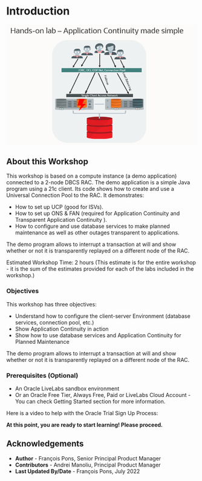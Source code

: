 # Introduction

![Intro Application Continuity made simple with Universal Connection Pool](./images/intro.png)

## About this Workshop

This workshop is based on a compute instance (a demo application) connected to a 2-node DBCS RAC.
The demo application is a simple Java program using a 21c client. Its code shows how to create and use a Universal Connection Pool to the RAC.
It demonstrates:
*	How to set up UCP (good for ISVs).
*	How to set up ONS & FAN (required for Application Continuity and Transparent Application Continuity ).
*	How to configure and use database services to make planned maintenance as well as other outages transparent to applications.

The demo program allows to interrupt a transaction at will and show whether or not it is transparently replayed on a different node of the RAC.

Estimated Workshop Time: 2 hours (This estimate is for the entire workshop - it is the sum of the estimates provided for each of the labs included in the workshop.)


### Objectives

This workshop has three objectives:

* Understand how to configure the client-server Environment (database services, connection pool, etc.)
* Show Application Continuity in action
* Show how to use database services and Application Continuity for Planned Maintenance

The demo program allows to interrupt a transaction at will and show whether or not it is transparently replayed on a different node of the RAC.


### Prerequisites (Optional)

* An Oracle LiveLabs sandbox environment
* Or an Oracle Free Tier, Always Free, Paid or LiveLabs Cloud Account - You can check Getting Started section for more information.

Here is a video to help with the Oracle Trial Sign Up Process:
[](youtube:4U-0SumNz6w)

**At this point, you are ready to start learning! Please proceed.**


## Acknowledgements
* **Author** - François Pons, Senior Principal Product Manager
* **Contributors** - Andrei Manoliu, Principal Product Manager
* **Last Updated By/Date** - François Pons, July 2022
